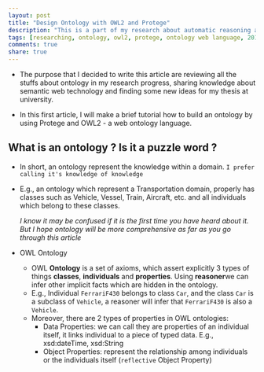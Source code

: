 ```yaml
---
layout: post
title: "Design Ontology with OWL2 and Protege"
description: "This is a part of my research about automatic reasoning at uit.edu.vn"
tags: [researching, ontology, owl2, protege, ontology web language, 2014]
comments: true
share: true
---
```

* The purpose that I decided to write this article are reviewing all the stuffs about ontology in my research progress, sharing knowledge about semantic web technology and finding some new ideas for my thesis at university.

* In this first article, I will make a brief tutorial how to build an ontology by using Protege and OWL2 - a web ontology language.

## What is an ontology ? Is it a puzzle word ?
* In short, an ontology represent the knowledge within a domain.
    `I prefer calling it's knowledge of knowledge`
* E.g., an ontology which represent a Transportation domain, properly has classes such as Vehicle, Vessel, Train, Aircraft, etc. and all individuals 
which belong to these classes.

   _I know it may be confused if it is the first time you have heard about it.
But I hope ontology will be more comprehensive as far as you go through this article_

* OWL Ontology
    - OWL **Ontology** is a set of axioms, which assert explicitly 3 types of things  **classes**, **individuals** and **properties**. Using **reasoner**we can infer other implicit facts which are hidden in the ontology. 
    - E.g., Individual ``FerrariF430`` belongs to class ``Car``, and the class ``Car`` is a subclass of ``Vehicle``, a reasoner will infer that ``FerrariF430`` is also a ``Vehicle``.
    - Moreover, there are 2 types of properties in OWL ontologies:
        + Data Properties: we can call they are properties of an individual itself, it links individual to a piece of typed data. 
            E.g., xsd:dateTime, xsd:String
        + Object Properties: represent the relationship among individuals or the individuals itself (``reflective`` Object Property)
   
